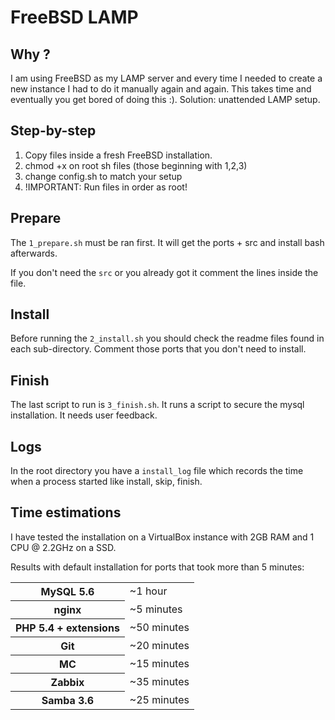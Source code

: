 # FreeBSD LAMP


## Why ?

I am using FreeBSD as my LAMP server and every time I needed to create a new instance I had to do it manually 
again and again. This takes time and eventually you get bored of doing this :). Solution: unattended LAMP setup.


## Step-by-step

1. Copy files inside a fresh FreeBSD installation.
2. chmod +x on root sh files (those beginning with 1,2,3)
3. change config.sh to match your setup
4. !IMPORTANT: Run files in order as root!


## Prepare

The `1_prepare.sh` must be ran first. It will get the ports + src and install bash afterwards.

If you don't need the `src` or you already got it comment the lines inside the file.


## Install

Before running the `2_install.sh` you should check the readme files found in each sub-directory.
Comment those ports that you don't need to install.


## Finish

The last script to run is `3_finish.sh`. It runs a script to secure the mysql installation. 
It needs user feedback.


## Logs

In the root directory you have a `install_log` file which records 
the time when a process started like install, skip, finish.


## Time estimations

I have tested the installation on a VirtualBox instance with 2GB RAM and 1 CPU @ 2.2GHz on a SSD.

Results with default installation for ports that took more than 5 minutes:

<table>
    <tr>
        <th>MySQL 5.6</th>
        <td>~1 hour</td>
    </tr>
    <tr>
        <th>nginx</th>
        <td>~5 minutes</td>
    </tr>
    <tr>
        <th>PHP 5.4 + extensions</th>
        <td>~50 minutes</td>
    </tr>
    <tr>
        <th>Git</th>
        <td>~20 minutes</td>
    </tr>
    <tr>
        <th>MC</th>
        <td>~15 minutes</td>
    </tr>
    <tr>
        <th>Zabbix</th>
        <td>~35 minutes</td>
    </tr>
    <tr>
        <th>Samba 3.6</th>
        <td>~25 minutes</td>
    </tr>
</table>
